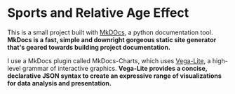 # Sports and Relative Age Effect

This is a small project built with [MkDOcs](https://www.mkdocs.org/), a python documentation tool. **MkDocs is a fast, simple and downright gorgeous static site generator that's geared towards building project documentation.**

I use a MkDocs plugin called MkDocs-Charts, which uses [Vega-Lite](https://vega.github.io/vega-lite/), a high-level grammar of interactive graphics. **Vega-Lite provides a concise, declarative JSON syntax to create an expressive range of visualizations for data analysis and presentation.**
